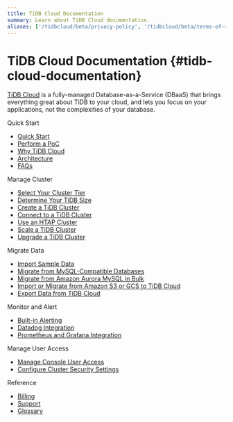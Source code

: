 ```yaml
---
title: TiDB Cloud Documentation
summary: Learn about TiDB Cloud documentation.
aliases: ['/tidbcloud/beta/privacy-policy', '/tidbcloud/beta/terms-of-service', '/tidbcloud/beta/service-level-agreement']
---
```


<!-- markdownlint-disable MD046 -->

# TiDB Cloud Documentation {#tidb-cloud-documentation}

[TiDB Cloud](https://pingcap.com/products/tidbcloud) is a fully-managed Database-as-a-Service (DBaaS) that brings everything great about TiDB to your cloud, and lets you focus on your applications, not the complexities of your database.

<NavColumns>
<NavColumn>
<ColumnTitle>Quick Start</ColumnTitle>

-   [Quick Start](/tidb-cloud/tidb-cloud-quickstart.md)
-   [Perform a PoC](/tidb-cloud/tidb-cloud-poc.md)
-   [Why TiDB Cloud](/tidb-cloud/tidb-cloud-intro.md)
-   [Architecture](/tidb-cloud/tidb-cloud-intro.md#architecture)
-   [FAQs](/tidb-cloud/tidb-cloud-faq.md)

</NavColumn>

<NavColumn>
<ColumnTitle>Manage Cluster</ColumnTitle>

-   [Select Your Cluster Tier](/tidb-cloud/select-cluster-tier.md)
-   [Determine Your TiDB Size](/tidb-cloud/size-your-cluster.md)
-   [Create a TiDB Cluster](/tidb-cloud/create-tidb-cluster.md)
-   [Connect to a TiDB Cluster](/tidb-cloud/connect-to-tidb-cluster.md)
-   [Use an HTAP Cluster](/tiflash/tiflash-overview.md)
-   [Scale a TiDB Cluster](/tidb-cloud/scale-tidb-cluster.md)
-   [Upgrade a TiDB Cluster](/tidb-cloud/upgrade-tidb-cluster.md)

</NavColumn>

<NavColumn>
<ColumnTitle>Migrate Data</ColumnTitle>

-   [Import Sample Data](/tidb-cloud/import-sample-data.md)
-   [Migrate from MySQL-Compatible Databases](/tidb-cloud/migrate-data-into-tidb.md)
-   [Migrate from Amazon Aurora MySQL in Bulk](/tidb-cloud/migrate-from-aurora-bulk-import.md)
-   [Import or Migrate from Amazon S3 or GCS to TiDB Cloud](/tidb-cloud/migrate-from-amazon-s3-or-gcs.md)
-   [Export Data from TiDB Cloud](/tidb-cloud/export-data-from-tidb-cloud.md)

</NavColumn>

<NavColumn>
<ColumnTitle>Monitor and Alert</ColumnTitle>

-   [Built-in Alerting](/tidb-cloud/monitor-built-in-alerting.md)
-   [Datadog Integration](/tidb-cloud/monitor-datadog-integration.md)
-   [Prometheus and Grafana Integration](/tidb-cloud/monitor-prometheus-and-grafana-integration.md)

</NavColumn>

<NavColumn>
<ColumnTitle>Manage User Access</ColumnTitle>

-   [Manage Console User Access](/tidb-cloud/manage-user-access.md)
-   [Configure Cluster Security Settings](/tidb-cloud/configure-security-settings.md)

</NavColumn>

<NavColumn>
<ColumnTitle>Reference</ColumnTitle>

-   [Billing](/tidb-cloud/tidb-cloud-billing.md)
-   [Support](/tidb-cloud/tidb-cloud-support.md)
-   [Glossary](/tidb-cloud/tidb-cloud-glossary.md)

</NavColumn>

</NavColumns>
